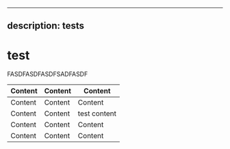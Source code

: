 ***

## description: tests

# test

FASDFASDFASDFSADFASDF

| Content | Content | Content      |
| ------- | ------- | ------------ |
| Content | Content | Content      |
| Content | Content | test content |
| Content | Content | Content      |
| Content | Content | Content      |
